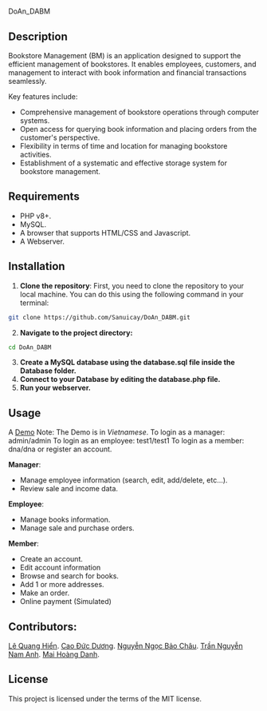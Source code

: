 # 
DoAn_DABM

## Description
Bookstore Management (BM) is an application designed to support the efficient management of bookstores. It enables employees, customers, and management to interact with book information and financial transactions seamlessly.

Key features include:
- Comprehensive management of bookstore operations through computer systems.
- Open access for querying book information and placing orders from the customer's perspective.
- Flexibility in terms of time and location for managing bookstore activities.
- Establishment of a systematic and effective storage system for bookstore management.

## Requirements
- PHP v8+.
- MySQL.
- A browser that supports HTML/CSS and Javascript.
- A Webserver.

## Installation
1. **Clone the repository**: First, you need to clone the repository to your local machine. You can do this using the following command in your terminal:

```bash
git clone https://github.com/Sanuicay/DoAn_DABM.git
```
2. **Navigate to the project directory:**

```bash
cd DoAn_DABM
```
3. **Create a MySQL database using the database.sql file inside the Database folder.**
4. **Connect to your Database by editing the database.php file.**
5. **Run your webserver.**


## Usage
A [Demo](https://pages.github.com/)
Note: The Demo is in *Vietnamese*.
      To login as a manager: admin/admin
      To login as an employee: test1/test1
      To login as a member: dna/dna or register an account.

**Manager**: 
- Manage employee information (search, edit, add/delete, etc...).
- Review sale and income data.

**Employee**:
- Manage books information.
- Manage sale and purchase orders.

**Member**:
- Create an account.
- Edit account information
- Browse and search for books.
- Add 1 or more addresses.
- Make an order.
- Online payment (Simulated)

## Contributors:
[Lê Quang Hiển](https://github.com/LittleArm).
[Cao Đức Dương](https://github.com/Sanuicay).
[Nguyễn Ngọc Bảo Châu](https://github.com/boochou).
[Trần Nguyễn Nam Anh](https://github.com/MangCau).
[Mai Hoàng Danh](https://github.com/znhg23).

## License
This project is licensed under the terms of the MIT license.
